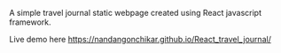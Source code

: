 A simple travel journal static webpage created using React javascript framework.

Live demo here https://nandangonchikar.github.io/React_travel_journal/
